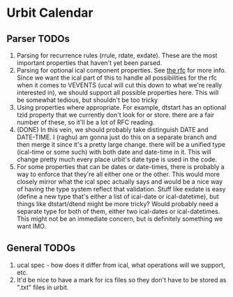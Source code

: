 # Urbit Calendar

## Parser TODOs

1. Parsing for recurrence rules (rrule, rdate, exdate).
   These are the most important properties that haven't yet
   been parsed.
2. Parsing for optional ical component properties. See
   [the rfc](https://tools.ietf.org/html/rfc5545#section-3.3.4)
   for more info. Since we want the ical part of this to handle
   all possibilities for the rfc when it comes to VEVENTS (ucal
   will cut this down to what we're really interested in), we should
   support all possible properties here. This will be somewhat tedious,
   but shouldn't be too tricky
3. Using properties where appropriate. For example, dtstart has
   an optional tzid property that we currently don't look for or store.
   there are a fair number of these, so it'll be a lot of RFC reading.
4. (DONE) In this vein, we should probably take distinguish DATE and DATE-TIME.
   I (raghu) am gonna just do this on a separate branch and then merge
   it since it's a pretty large change. there will be a unified type
   (ical-time or some such) with both date and date-time in it. This will
   change pretty much every place urbit's date type is used in the code.
5. For some properties that can be dates or date-times, there is probably
   a way to enforce that they're all either one or the other. This would
   more closely mirror what the ical spec actually says and would be a nice
   way of having the type system reflect that validation.
   Stuff like exdate is easy (define a new type that's either a list of
   ical-date or ical-datetime), but things like dtstart/dtend might be more
   tricky? Would probably need a separate type for both of them, either
   two ical-dates or ical-datetimes. This might not be an immediate concern,
   but is definitely something we want IMO.

## General TODOs

1. ucal spec - how does it differ from ical, what operations will we support, etc.
2. It'd be nice to have a mark for ics files so they don't have to be stored as
   ".txt" files in urbit.
